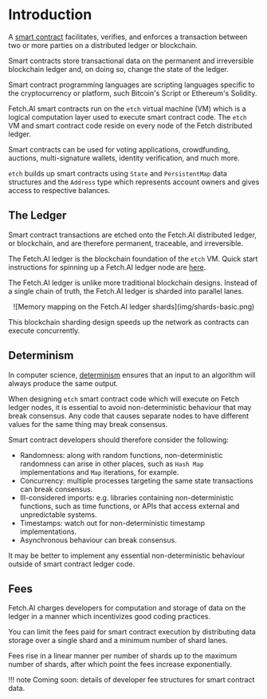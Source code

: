 <h1>Introduction</h1>

A <a href="https://en.wikipedia.org/wiki/Smart_contract" target="_blank">smart contract</a> facilitates, verifies, and enforces a transaction between two or more parties on a distributed ledger or blockchain. 

Smart contracts store transactional data on the permanent and irreversible blockchain ledger and, on doing so, change the state of the ledger. 

Smart contract programming languages are scripting languages specific to the cryptocurrency or platform, such Bitcoin's Script or Ethereum's Solidity. 

Fetch.AI smart contracts run on the `etch` virtual machine (VM) which is a logical computation layer used to execute smart contract code. The `etch` VM and smart contract code reside on every node of the Fetch distributed ledger.

Smart contracts can be used for voting applications, crowdfunding, auctions, multi-signature wallets, identity verification, and much more.

`etch` builds up smart contracts using `State` and `PersistentMap` data structures and the `Address` type which represents account owners and gives access to respective balances. 





## The Ledger

Smart contract transactions are etched onto the Fetch.AI distributed ledger, or blockchain, and are therefore permanent, traceable, and irreversible.

The Fetch.AI ledger is the blockchain foundation of the `etch` VM. Quick start instructions for spinning up a Fetch.AI ledger node are <a href="https://community.fetch.ai/getting-started/building-fetchai-ledger-node/develop" target="_blank">here</a>.

The Fetch.AI ledger is unlike more traditional blockchain designs. Instead of a single chain of truth, the Fetch.AI ledger is sharded into parallel lanes. 

<center>![Memory mapping on the Fetch.AI ledger shards](img/shards-basic.png)</center>

This blockchain sharding design speeds up the network as contracts can execute concurrently.


## Determinism

In computer science, <a href="https://en.wikipedia.org/wiki/Deterministic_system#In_computer_science" target="_blank">determinism</a> ensures that an input to an algorithm will always produce the same output. 

When designing `etch` smart contract code which will execute on Fetch ledger nodes, it is essential to avoid non-deterministic behaviour that may break consensus. Any code that causes separate nodes to have different values for the same thing may break consensus.

Smart contract developers should therefore consider the following: 

* Randomness: along with random functions, non-deterministic randomness can arise in other places, such as `Hash Map` implementations and `Map` iterations, for example.
* Concurrency: multiple processes targeting the same state transactions can break consensus.
* Ill-considered imports: e.g. libraries containing non-deterministic functions, such as time functions, or APIs that access external and unpredictable systems.
* Timestamps: watch out for non-deterministic timestamp implementations.
* Asynchronous behaviour can break consensus.

It may be better to implement any essential non-deterministic behaviour outside of smart contract ledger code.




## Fees

Fetch.AI charges developers for computation and storage of data on the ledger in a manner which incentivizes good coding practices.

You can limit the fees paid for smart contract execution by distributing data storage over a single shard and a minimum number of shard lanes.

Fees rise in a linear manner per number of shards up to the maximum number of shards, after which point the fees increase exponentially.

!!! note 
	Coming soon: details of developer fee structures for smart contract data.